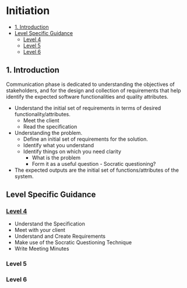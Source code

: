 # Initiation <!-- omit in toc -->

- [1. Introduction](#1-introduction)
- [Level Specific Guidance](#level-specific-guidance)
  - [Level 4](#level-4)
  - [Level 5](#level-5)
  - [Level 6](#level-6)

## 1. Introduction

Communication phase is dedicated to understanding the objectives of stakeholders, and for the design and collection of requirements that help identify the expected software functionalities and quality attributes.

- Understand the initial set of requirements in terms of desired functionality/attributes.
  - Meet the client
  - Read the specification
- Understanding the problem.
  - Define an initial set of requirements for the solution.
  - Identify what you understand
  - Identify things on which you need clarity  
    - What is the problem
    - Form it as a useful question - Socratic questioning?  
- The expected outputs are the initial set of functions/attributes of the system.

## Level Specific Guidance

### [Level 4](../initiation/level4/level4-initiation.md)

- Understand the Specification
- Meet with your client
- Understand and Create Requirements  
- Make use of the Socratic Questioning Technique
- Write Meeting Minutes

<!-- ### [Level 5](../communication/level5/communication.md) -->
### Level 5

<!-- ### [Level 6](../communication/level6/communication.md) -->
### Level 6
